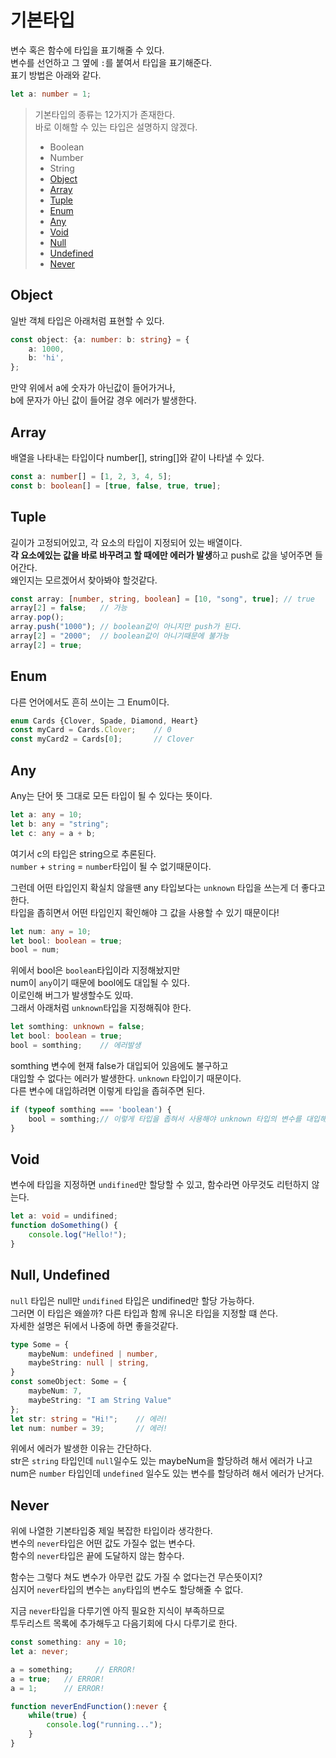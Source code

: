# 기본타입
변수 혹은 함수에 타입을 표기해줄 수 있다.  
변수를 선언하고 그 옆에 `:`를 붙여서 타입을 표기해준다.  
표기 방법은 아래와 같다.  
```typescript
let a: number = 1;
```

>기본타입의 종류는 12가지가 존재한다.  
>바로 이해할 수 있는 타입은 설명하지 않겠다.
>- Boolean
>- Number
>- String
>- [Object](#object)
>- [Array](#array)
>- [Tuple](#tuple)
>- [Enum](#enum)
>- [Any](#any)
>- [Void](#void)
>- [Null](#null-undefined)
>- [Undefined](#null-undefined)
>- [Never](#never)
  


## Object
일반 객체 타입은 아래처럼 표현할 수 있다.
```typescript
const object: {a: number: b: string} = {
    a: 1000,
    b: 'hi',
};
```
만약 위에서 a에 숫자가 아닌값이 들어가거나,  
b에 문자가 아닌 값이 들어갈 경우 에러가 발생한다.

## Array
배열을 나타내는 타입이다 number[], string[]와 같이 나타낼 수 있다.
```typescript
const a: number[] = [1, 2, 3, 4, 5];
const b: boolean[] = [true, false, true, true];
```
## Tuple
길이가 고정되어있고, 각 요소의 타입이 지정되어 있는 배열이다.  
**각 요소에있는 값을 바로 바꾸려고 할 때에만 에러가 발생**하고 push로 값을 넣어주면 들어간다.  
왜인지는 모르겠어서 찾아봐야 할것같다.

```typescript
const array: [number, string, boolean] = [10, "song", true]; // true
array[2] = false;   // 가능
array.pop();
array.push("1000"); // boolean값이 아니지만 push가 된다.
array[2] = "2000";  // boolean값이 아니기때문에 불가능
array[2] = true;
```
## Enum
다른 언어에서도 흔히 쓰이는 그 Enum이다.
```typescript
enum Cards {Clover, Spade, Diamond, Heart}
const myCard = Cards.Clover;    // 0
const myCard2 = Cards[0];       // Clover
```
## Any
Any는 단어 뜻 그대로 모든 타입이 될 수 있다는 뜻이다.
```typescript
let a: any = 10;
let b: any = "string";
let c: any = a + b;
```
여기서 c의 타입은 string으로 추론된다.  
`number` + `string` = `number`타입이 될 수 없기때문이다.  

그런데 어떤 타입인지 확실치 않을땐 any 타입보다는 `unknown` 타입을 쓰는게 더 좋다고 한다.  
타입을 좁히면서 어떤 타입인지 확인해야 그 값을 사용할 수 있기 때문이다! 
```typescript
let num: any = 10;
let bool: boolean = true;
bool = num; 
```
위에서 bool은 `boolean`타입이라 지정해놨지만  
num이 `any`이기 때문에 bool에도 대입될 수 있다.  
이로인해 버그가 발생할수도 있따.  
그래서 아래처럼 `unknown`타입을 지정해줘야 한다.  

```typescript
let somthing: unknown = false;
let bool: boolean = true;
bool = somthing;    // 에러발생
```
somthing 변수에 현재 false가 대입되어 있음에도 불구하고  
대입할 수 없다는 에러가 발생한다. `unknown` 타입이기 때문이다.  
다른 변수에 대입하려면 이렇게 타입을 좁혀주면 된다.
```typescript
if (typeof somthing === 'boolean') {
    bool = somthing;// 이렇게 타입을 좁혀서 사용해야 unknown 타입의 변수를 대입해줄 수 있다.
}
```
## Void
변수에 타입을 지정하면 `undifined`만 할당할 수 있고, 함수라면 아무것도 리턴하지 않는다.
```typescript
let a: void = undifined;
function doSomething() {
    console.log("Hello!");
}
```

## Null, Undefined
`null` 타입은 null만 `undifined` 타입은 undifined만 할당 가능하다.  
그러면 이 타입은 왜쓸까? 다른 타입과 함께 유니온 타입을 지정할 떄 쓴다.  
자세한 설명은 뒤에서 나중에 하면 좋을것같다.  
```typescript
type Some = {
    maybeNum: undefined | number,
    maybeString: null | string,
}
const someObject: Some = {
    maybeNum: 7,
    maybeString: "I am String Value"
};
let str: string = "Hi!";    // 에러!
let num: number = 39;       // 에러!
```
위에서 에러가 발생한 이유는 간단하다.  
str은 `string` 타입인데 `null`일수도 있는 maybeNum을 할당하려 해서 에러가 나고  
num은 `number` 타입인데 `undefined` 일수도 있는 변수를 할당하려 해서 에러가 난거다.
## Never
위에 나열한 기본타입중 제일 복잡한 타입이라 생각한다.  
변수의 `never`타입은 어떤 값도 가질수 없는 변수다.  
함수의 `never`타입은 끝에 도달하지 않는 함수다.  

함수는 그렇다 쳐도 변수가 아무런 값도 가질 수 없다는건 무슨뜻이지?  
심지어 `never`타입의 변수는 `any`타입의 변수도 할당해줄 수 없다.  

지금 `never`타입을 다루기엔 아직 필요한 지식이 부족하므로  
투두리스트 목록에 추가해두고 다음기회에 다시 다루기로 한다.  

```typescript
const something: any = 10;
let a: never;

a = something;     // ERROR!
a = true;   // ERROR!
a = 1;      // ERROR!

function neverEndFunction():never {
    while(true) {
        console.log("running...");
    }
}
```